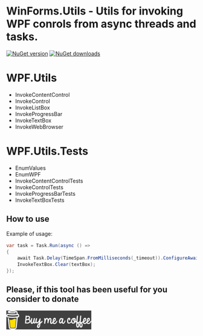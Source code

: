 # **WinForms.Utils** - Utils for invoking WPF conrols from async threads and tasks.

[![NuGet version](https://img.shields.io/nuget/v/WPF.Utils.svg?style=flat)](https://www.nuget.org/packages/WPF.Utils/)
[![NuGet downloads](https://img.shields.io/nuget/dt/WPF.Utils.svg)](https://www.nuget.org/packages/WPF.Utils/)

# WPF.Utils
- InvokeContentControl
- InvokeControl
- InvokeListBox
- InvokeProgressBar
- InvokeTextBox
- InvokeWebBrowser

# WPF.Utils.Tests
- EnumValues
- EnumWPF
- InvokeContentControlTests
- InvokeControlTests
- InvokeProgressBarTests
- InvokeTextBoxTests

## How to use
Example of usage:

```C#
var task = Task.Run(async () =>
{
    await Task.Delay(TimeSpan.FromMilliseconds(_timeout)).ConfigureAwait(true);
    InvokeTextBox.Clear(textBox);
});
```

## Please, if this tool has been useful for you consider to donate
[![Buy me a coffee](Assets/Buy_me_a_coffee.png?raw=true)](https://www.buymeacoffee.com/DamianVM)
